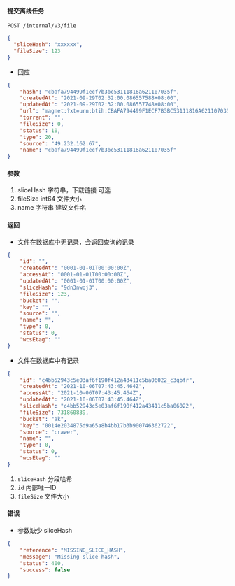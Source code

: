 #### 提交离线任务


```POST /internal/v3/file```

```json
{
  "sliceHash": "xxxxxx",
  "fileSize": 123
}
```

* 回应

```json
{
    "hash": "cbafa794499f1ecf7b3bc53111816a621107035f",
    "createdAt": "2021-09-29T02:32:00.086557588+08:00",
    "updatedAt": "2021-09-29T02:32:00.086557748+08:00",
    "url": "magnet:?xt=urn:btih:CBAFA794499F1ECF7B3BC53111816A621107035F",
    "torrent": "",
    "fileSize": 0,
    "status": 10,
    "type": 20,
    "source": "49.232.162.67",
    "name": "cbafa794499f1ecf7b3bc53111816a621107035f"
}
```

#### 参数

1. sliceHash 字符串，下载链接 可选
2. fileSize int64 文件大小
3. name 字符串 建议文件名


#### 返回

* 文件在数据库中无记录，会返回查询的记录

```json
{
    "id": "",
    "createdAt": "0001-01-01T00:00:00Z",
    "accessAt": "0001-01-01T00:00:00Z",
    "updatedAt": "0001-01-01T00:00:00Z",
    "sliceHash": "9dn3nwqj3",
    "fileSize": 123,
    "bucket": "",
    "key": "",
    "source": "",
    "name": "",
    "type": 0,
    "status": 0,
    "wcsEtag": ""
}
```

* 文件在数据库中有记录

```json
{
    "id": "c4bb52943c5e03af6f190f412a43411c5ba06022_c3qbfr",
    "createdAt": "2021-10-06T07:43:45.464Z",
    "accessAt": "2021-10-06T07:43:45.464Z",
    "updatedAt": "2021-10-06T07:43:45.464Z",
    "sliceHash": "c4bb52943c5e03af6f190f412a43411c5ba06022",
    "fileSize": 731860839,
    "bucket": "ak",
    "key": "0014e2034875d9a65a8b4bb17b3b900746362722",
    "source": "crawer",
    "name": "",
    "type": 0,
    "status": 0,
    "wcsEtag": ""
}
```


1. ```sliceHash``` 分段哈希
2. ```id``` 内部唯一ID
3. ```fileSize``` 文件大小




#### 错误

* 参数缺少 sliceHash

```json
{
    "reference": "MISSING_SLICE_HASH",
    "message": "Missing slice hash",
    "status": 400,
    "success": false
}
```
